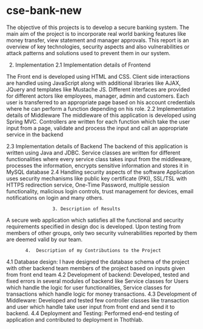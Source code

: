 # cse-bank-new
The objective of this projects is to develop a secure banking system. The main aim of the project is to incorporate real world banking features like money transfer, view statement and manager approvals. This report is an overview of key technologies, security aspects and also vulnerabilities or attack patterns and solutions used to prevent them in our system.

2.	Implementation 
2.1	Implementation details of Frontend

The Front end is developed using HTML and CSS. Client side interactions are handled using JavaScript along with additional libraries like AJAX, JQuery and templates like Mustache JS. Different interfaces are provided for different actors like employees, manager, admin and customers. Each user is transferred to an appropriate page based on his account credentials where he can perform a function depending on his role.
2.2	 Implementation details of Middleware
The middleware of this application is developed using Spring MVC. Controllers are written for each function which take the user input from a page, validate and process the input and call an appropriate service in the backend

2.3	Implementation details of Backend
The backend of this application is written using Java and JDBC. Service classes are written for different functionalities where every service class takes input from the middleware, processes the information, encrypts sensitive information and stores it in MySQL database 
2.4 Handling security aspects of the software
Application uses security mechanisms like public key certificate (PKI), SSL/TSL with HTTPS redirection service, One-Time Password, multiple session functionality, malicious login controls, trust management for devices, email notifications on login and many others.

                     3. Description of Results
A secure web application which satisfies all the functional and security requirements specified in design doc is developed. Upon testing from members of other groups, only two security vulnerabilities reported by them are deemed valid by our team.

           4.  Description of my Contributions to the Project
4.1 Database design: I have designed the database schema of the project with other backend team members of the project based on inputs given from front end team
4.2 Development of backend: Developed, tested and fixed errors in several modules of backend like Service classes for Users which handle the logic for user functionalities, Service classes for transactions which handle logic for money transactions.
4.3 Development of Middleware: Developed and tested few controller classes like transaction and user which handle take user input from front end and send it to backend.
4.4 Deployment and Testing: Performed end-end testing of application and contributed to deployment in Thothlab.
